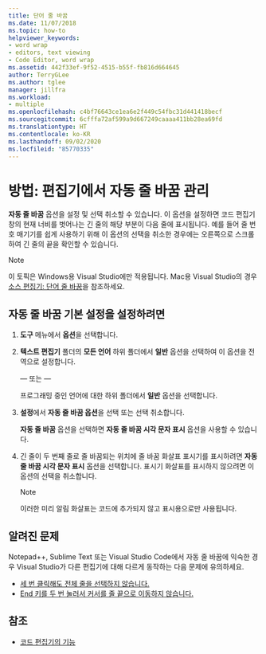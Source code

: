 ```yaml
---
title: 단어 줄 바꿈
ms.date: 11/07/2018
ms.topic: how-to
helpviewer_keywords:
- word wrap
- editors, text viewing
- Code Editor, word wrap
ms.assetid: 442f33ef-9f52-4515-b55f-fb816d664645
author: TerryGLee
ms.author: tglee
manager: jillfra
ms.workload:
- multiple
ms.openlocfilehash: c4bf76643ce1ea6e2f449c54fbc31d441418becf
ms.sourcegitcommit: 6cfffa72af599a9d667249caaaa411bb28ea69fd
ms.translationtype: HT
ms.contentlocale: ko-KR
ms.lasthandoff: 09/02/2020
ms.locfileid: "85770335"
---
```

# <a name="how-to-manage-word-wrap-in-the-editor"></a>방법: 편집기에서 자동 줄 바꿈 관리

**자동 줄 바꿈** 옵션을 설정 및 선택 취소할 수 있습니다. 이 옵션을 설정하면 코드 편집기 창의 현재 너비를 벗어나는 긴 줄의 해당 부분이 다음 줄에 표시됩니다. 예를 들어 줄 번호 매기기를 쉽게 사용하기 위해 이 옵션의 선택을 취소한 경우에는 오른쪽으로 스크롤하여 긴 줄의 끝을 확인할 수 있습니다.

> [!NOTE]
> 이 토픽은 Windows용 Visual Studio에만 적용됩니다. Mac용 Visual Studio의 경우 [소스 편집기: 단어 줄 바꿈](/visualstudio/mac/source-editor#word-wrap)을 참조하세요.

## <a name="to-set-word-wrap-preferences"></a>자동 줄 바꿈 기본 설정을 설정하려면

1. **도구** 메뉴에서 **옵션**을 선택합니다.

2. **텍스트 편집기** 폴더의 **모든 언어** 하위 폴더에서 **일반** 옵션을 선택하여 이 옵션을 전역으로 설정합니다.

     — 또는 —

     프로그래밍 중인 언어에 대한 하위 폴더에서 **일반** 옵션을 선택합니다.

3. **설정**에서 **자동 줄 바꿈 옵션**을 선택 또는 선택 취소합니다.

     **자동 줄 바꿈** 옵션을 선택하면 **자동 줄 바꿈 시각 문자 표시** 옵션을 사용할 수 있습니다.

4. 긴 줄이 두 번째 줄로 줄 바꿈되는 위치에 줄 바꿈 화살표 표시기를 표시하려면 **자동 줄 바꿈 시각 문자 표시** 옵션을 선택합니다. 표시기 화살표를 표시하지 않으려면 이 옵션의 선택을 취소합니다.

    > [!NOTE]
    > 이러한 미리 알림 화살표는 코드에 추가되지 않고 표시용으로만 사용됩니다.

## <a name="known-issues"></a>알려진 문제

Notepad++, Sublime Text 또는 Visual Studio Code에서 자동 줄 바꿈에 익숙한 경우 Visual Studio가 다른 편집기에 대해 다르게 동작하는 다음 문제에 유의하세요.

* [세 번 클릭해도 전체 줄을 선택하지 않습니다.](https://developercommunity.visualstudio.com/content/problem/268989/triple-click-doesnt-select-whole-line-when-word-wr.html)
* [End 키를 두 번 눌러서 커서를 줄 끝으로 이동하지 않습니다.](https://developercommunity.visualstudio.com/content/problem/138274/pressing-end-key-twice-should-move-cursor-to-end-o.html)

## <a name="see-also"></a>참조

- [코드 편집기의 기능](../../ide/writing-code-in-the-code-and-text-editor.md)
